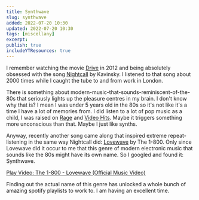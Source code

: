 ```yaml
---
title: Synthwave
slug: synthwave
added: 2022-07-20 10:30
updated: 2022-07-20 10:30
tags: [miscellany]
excerpt:
publish: true
includeYTResources: true
---
```


I remember watching the movie [Drive](https://www.imdb.com/title/tt0780504/) in 2012 and being absolutely obsessed with the song [Nightcall](https://www.youtube.com/watch?v=MV_3Dpw-BRY) by Kavinsky. I listened to that song about 2000 times while I caught the tube to and from work in London.

There is something about modern-music-that-sounds-reminiscent-of-the-80s that seriously lights up the pleasure centres in my brain. I don't know why that is? I mean I was under 5 years old in the 80s so it's not like it's a time I have a lot of memories from. I did listen to a lot of pop music as a child, I was raised on [Rage](<https://en.wikipedia.org/wiki/Rage_(TV_program)>) and [Video Hits](<https://en.wikipedia.org/wiki/Video_Hits_(Australian_TV_series)>). Maybe it triggers something more unconscious than that. Maybe I just like synths.

Anyway, recently another song came along that inspired extreme repeat-listening in the same way Nightcall did: [Lovewave](https://www.youtube.com/watch?v=X_XjmZ7YG-E) by The 1-800. Only since Lovewave did it occur to me that this genre of modern electronic music that sounds like the 80s might have its own name. So I googled and found it: Synthwave.

<div class="video-wrap">
<lite-youtube videoid="K9tqKh_-itM" style="background-image: url('https://i.ytimg.com/vi/K9tqKh_-itM/hqdefault.jpg');" title="The 1-800 - Lovewave (Official Music Video)">
  <a href="https://youtube.com/watch?v=K9tqKh_-itM" class="lty-playbtn" title="Play Video">
    <span class="lyt-visually-hidden">Play Video: The 1-800 - Lovewave (Official Music Video)</span>
  </a>
</lite-youtube>

Finding out the actual name of this genre has unlocked a whole bunch of amazing spotify playlists to work to. I am having an excellent time.
